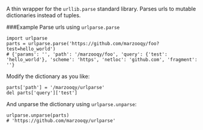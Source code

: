 A thin wrapper for the `urllib.parse` standard library. Parses urls to mutable dictionaries instead of tuples.

###Example
Parse urls using `urlparse.parse`
```
import urlparse
parts = urlparse.parse('https://github.com/marzooqy/foo?test=hello_world')
# {'params': '', 'path': '/marzooqy/foo', 'query': {'test': 'hello_world'}, 'scheme': 'https', 'netloc': 'github.com', 'fragment': ''}
```

Modify the dictionary as you like:
```
parts['path'] = '/marzooqy/urlparse'
del parts['query']['test']
```

And unparse the dictionary using `urlparse.unparse`:
```
urlparse.unparse(parts)
# 'https://github.com/marzooqy/urlparse'
```
